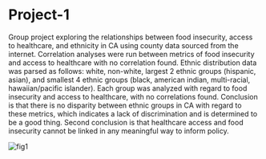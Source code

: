 # Project-1  
Group project exploring the relationships between food insecurity, access to healthcare, and ethnicity in CA using county data sourced from the internet.
Correlation analyses were run between metrics of food insecurity and access to healthcare with no correlation found. Ethnic distribution data was parsed as follows: white, non-white, largest 2 ethnic groups (hispanic, asian), and smallest 4 ethnic groups (black, american indian, multi-racial, hawaiian/pacific islander). Each group was analyzed with regard to food insecurity and access to healthcare, with no correlations found. Conclusion is that there is no disparity between ethnic groups in CA with regard to these metrics, which indicates a lack of discrimination and is determined to be a good thing. Second conclusion is that healthcare access and food insecurity cannot be linked in any meaningful way to inform policy.

![fig1](https://user-images.githubusercontent.com/44123311/118342668-21a07980-b4d9-11eb-8021-3611601cdb8c.png)
